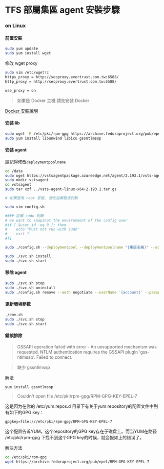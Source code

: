 # TFS 部屬集區 agent 安裝步驟

### on Linux

#### 前置安裝

```bash
sudo yum update
sudo yum install wget
```

修改 wget proxy

```bash
sudo vim /etc/wgetrc
https_proxy = http://secproxy.evertrust.com.tw:6588/
http_proxy = http://secproxy.evertrust.com.tw:6588/

use_proxy = on
```

> 如果是 Docker 主機 請先安裝 Docker

[Docker 安裝說明](https://github.evertrust.com.tw/EA/docker_install)

#### 安裝 lib

```bash
sudo wget -P /etc/pki/rpm-gpg https://archive.fedoraproject.org/pub/epel/RPM-GPG-KEY-EPEL-7
sudo yum install libunwind libicu gssntlmssp

```

#### 安裝 agent

請記得修改`deploymentpoolname`

```bash
cd /data
sudo wget https://vstsagentpackage.azureedge.net/agent/2.193.1/vsts-agent-linux-x64-2.193.1.tar.gz
sudo mkdir vstsagent
cd vstsagent
sudo tar xzf ../vsts-agent-linux-x64-2.193.1.tar.gz

# 如果是用 root 安裝, 請先註解程式判斷

sudo vim config.sh

#### 註解 sudo 判斷
# we want to snapshot the environment of the config user
#if [ $user_id -eq 0 ]; then
#    echo "Must not run with sudo"
#    exit 1
#fi

sudo ./config.sh --deploymentpool --deploymentpoolname "{集區名稱}" --acceptteeeula --agent $HOSTNAME --url http://{tfs domain}:8080/tfs/ --work _work --auth Negotiate --runasservice  --userName '{account}' --password '{password}';

sudo ./svc.sh install
sudo ./svc.sh start
```

#### 移除 agent

```bash
sudo ./svc.sh stop
sudo ./svc.sh uninstall
sudo ./config.sh remove --auth negotiate --userName '{account}' --password '{password}'
```

#### 更新環境參數

```bash
./env.sh
sudo ./svc.sh stop
sudo ./svc.sh start
```


#### 錯誤排除

> GSSAPI operation failed with error - An unsupported mechanism was requested. NTLM authentication requires the GSSAPI plugin 'gss-ntlmssp'.
Failed to connect.

> 缺少 gssntlmssp

解法

```bash
yum install gssntlmssp
```


> Couldn't open file /etc/pki/rpm-gpg/RPM-GPG-KEY-EPEL-7


这是因为在你的 /etc/yum.repos.d 目录下有关于yum repository的配置文件中列有如下的GPG key：

```
gpgkey=file:///etc/pki/rpm-gpg/RPM-GPG-KEY-EPEL-7
```

这个配置告诉YUM，这个repository的GPG key存在于磁盘上。而当YUM在路径 /etc/pki/rpm-gpg 下找不到这个GPG key的时候，就会报如上的错误了。

解決方法

```bash
cd /etc/pki/rpm-gpg
wget https://archive.fedoraproject.org/pub/epel/RPM-GPG-KEY-EPEL-7
```
